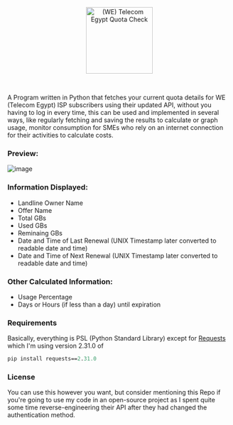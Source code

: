 <p align="center">
  <picture>
    <source srcset="https://i.imgur.com/mV5Q1bL.png" media="(prefers-color-scheme: dark)">
    <img src="https://i.imgur.com/31oBfHU.png" alt="(WE) Telecom Egypt Quota Check" height="150px"">
  </picture>
</p>
<br>

<p>
A Program written in Python that fetches your current quota details for WE (Telecom Egypt) ISP subscribers using their updated API, without you having to log in every time, this can be used and implemented in several ways, like regularly fetching and saving the results to calculate or graph usage, monitor consumption for SMEs who rely on an internet connection for their activities to calculate costs.
<p/>
<be>
  
### Preview:

![image](https://github.com/karimawi/TE-QuotaCheck/assets/69881381/e3cf28fb-4292-4f23-a425-b4ee034c41d4)


### Information Displayed:
<p>
<ul>
  <li>Landline Owner Name</li>
  <li>Offer Name</li>
  <li>Total GBs</li>
  <li>Used GBs</li>
  <li>Reminaing GBs</li>
  <li>Date and Time of Last Renewal (UNIX Timestamp later converted to readable date and time)</li>
  <li>Date and Time of Next Renewal (UNIX Timestamp later converted to readable date and time)</li>
</ul>
<p/>

### Other Calculated Information:
<p>
<ul>
  <li>Usage Percentage</li>
  <li>Days or Hours (if less than a day) until expiration</li>
</ul>
<p/>

### Requirements
Basically, everything is PSL (Python Standard Library) except for [Requests](https://github.com/psf/requests) which I'm using version 2.31.0 of
```ps
pip install requests==2.31.0
```

### License
You can use this however you want, but consider mentioning this Repo if you're going to use my code in an open-source project as I spent quite some time reverse-engineering their API after they had changed the authentication method.
